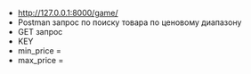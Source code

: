 * http://127.0.0.1:8000/game/
* Postman запрос по поиску товара по ценовому диапазону
* GET запрос 
* KEY
* min_price = 
* max_price = 
